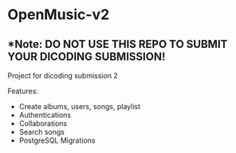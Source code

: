 # OpenMusic-v2
## *Note: DO NOT USE THIS REPO TO SUBMIT YOUR DICODING SUBMISSION!
Project for dicoding submission 2

Features:
- Create albums, users, songs, playlist
- Authentications
- Collaborations
- Search songs
- PostgreSQL Migrations
